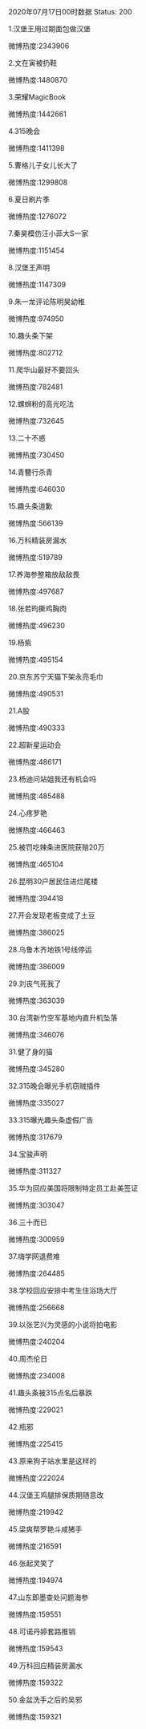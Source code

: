 2020年07月17日00时数据
Status: 200

1.汉堡王用过期面包做汉堡

微博热度:2343906

2.文在寅被扔鞋

微博热度:1480870

3.荣耀MagicBook

微博热度:1442661

4.315晚会

微博热度:1411398

5.曹格儿子女儿长大了

微博热度:1299808

6.夏日刷片季

微博热度:1276072

7.秦昊模仿汪小菲大S一家

微博热度:1151454

8.汉堡王声明

微博热度:1147309

9.朱一龙评论陈明昊幼稚

微博热度:974950

10.趣头条下架

微博热度:802712

11.爬华山最好不要回头

微博热度:782481

12.螺蛳粉的高光吃法

微博热度:732645

13.二十不惑

微博热度:730450

14.青簪行杀青

微博热度:646030

15.趣头条道歉

微博热度:566139

16.万科精装房漏水

微博热度:519789

17.养海参整箱放敌敌畏

微博热度:497687

18.张若昀撕鸡胸肉

微博热度:496230

19.杨紫

微博热度:495154

20.京东苏宁天猫下架永亮毛巾

微博热度:490531

21.A股

微博热度:490333

22.超新星运动会

微博热度:486171

23.杨迪问站姐我还有机会吗

微博热度:485488

24.心疼罗艳

微博热度:466463

25.被罚吃辣条进医院获赔20万

微博热度:465104

26.昆明30户居民住进烂尾楼

微博热度:394418

27.开会发现老板变成了土豆

微博热度:386025

28.乌鲁木齐地铁1号线停运

微博热度:386009

29.刘丧气死我了

微博热度:363039

30.台湾新竹空军基地内直升机坠落

微博热度:346076

31.健了身的猫

微博热度:345280

32.315晚会曝光手机窃贼插件

微博热度:335027

33.315曝光趣头条虚假广告

微博热度:317679

34.宝骏声明

微博热度:311327

35.华为回应美国将限制特定员工赴美签证

微博热度:303047

36.三十而已

微博热度:300959

37.嗨学网退费难

微博热度:264485

38.学校回应安排中考生住浴场大厅

微博热度:256668

39.以张艺兴为灵感的小说将拍电影

微博热度:240204

40.周杰伦日

微博热度:234008

41.趣头条被315点名后暴跌

微博热度:229021

42.瓶邪

微博热度:225415

43.原来狗子站水里是这样的

微博热度:222024

44.汉堡王鸡腿排保质期随意改

微博热度:219942

45.梁爽帮罗艳斗咸猪手

微博热度:216591

46.张起灵笑了

微博热度:194974

47.山东即墨查处问题海参

微博热度:159551

48.可诺丹婷套路推销

微博热度:159543

49.万科回应精装房漏水

微博热度:159322

50.金盆洗手之后的吴邪

微博热度:159321

